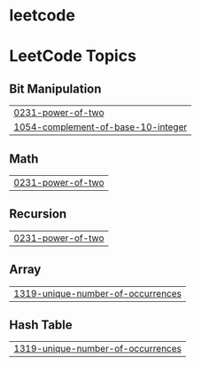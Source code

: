 # leetcode
<!---LeetCode Topics Start-->
# LeetCode Topics
## Bit Manipulation
|  |
| ------- |
| [0231-power-of-two](https://github.com/MuhammadAakash/leetcode/tree/master/0231-power-of-two) |
| [1054-complement-of-base-10-integer](https://github.com/MuhammadAakash/leetcode/tree/master/1054-complement-of-base-10-integer) |
## Math
|  |
| ------- |
| [0231-power-of-two](https://github.com/MuhammadAakash/leetcode/tree/master/0231-power-of-two) |
## Recursion
|  |
| ------- |
| [0231-power-of-two](https://github.com/MuhammadAakash/leetcode/tree/master/0231-power-of-two) |
## Array
|  |
| ------- |
| [1319-unique-number-of-occurrences](https://github.com/MuhammadAakash/leetcode/tree/master/1319-unique-number-of-occurrences) |
## Hash Table
|  |
| ------- |
| [1319-unique-number-of-occurrences](https://github.com/MuhammadAakash/leetcode/tree/master/1319-unique-number-of-occurrences) |
<!---LeetCode Topics End-->